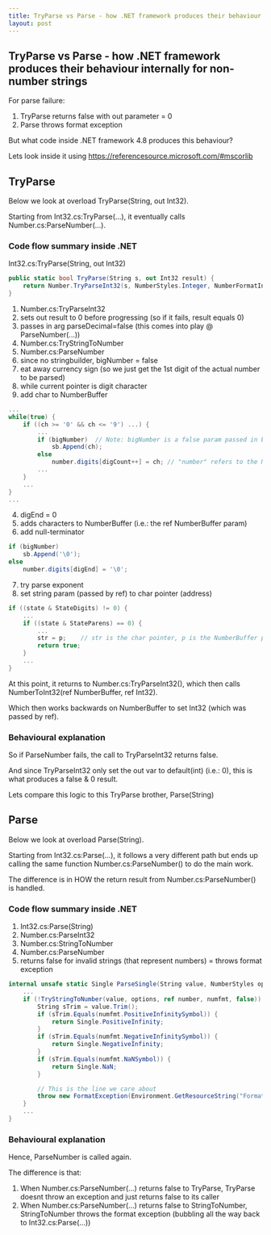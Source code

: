 ```yaml
---
title: TryParse vs Parse - how .NET framework produces their behaviour internally for non-number strings
layout: post
---
```

## TryParse vs Parse - how .NET framework produces their behaviour internally for non-number strings
For parse failure:
1. TryParse returns false with out parameter = 0
2. Parse throws format exception

But what code inside .NET framework 4.8 produces this behaviour?

Lets look inside it using https://referencesource.microsoft.com/#mscorlib

## TryParse
Below we look at overload TryParse(String, out Int32).

Starting from Int32.cs:TryParse(...), it eventually calls Number.cs:ParseNumber(...).

### Code flow summary inside .NET
Int32.cs:TryParse(String, out Int32)

```c#
public static bool TryParse(String s, out Int32 result) {
	return Number.TryParseInt32(s, NumberStyles.Integer, NumberFormatInfo.CurrentInfo, out result);
}
```


1. Number.cs:TryParseInt32
2. sets out result to 0 before progressing (so if it fails, result equals 0)
3. passes in arg parseDecimal=false (this comes into play @ ParseNumber(...))
4. Number.cs:TryStringToNumber
5. Number.cs:ParseNumber
6. since no stringbuilder, bigNumber = false
7. eat away currency sign (so we just get the 1st digit of the actual number to be parsed)
8. while current pointer is digit character
9. add char to NumberBuffer

```c#
...
while(true) {
	if ((ch >= '0' && ch <= '9') ...) {
		...
		if (bigNumber)	// Note: bigNumber is a false param passed in by Int32.cs:TryParse()
			sb.Append(ch);
		else
			number.digits[digCount++] = ch;	// "number" refers to the NumberBuffer
		...
	}
	...
}
...
```

4. digEnd = 0
5. adds characters to NumberBuffer (i.e.: the ref NumberBuffer param)
6. add null-terminator

```c#
if (bigNumber)
	sb.Append('\0');
else
	number.digits[digEnd] = '\0';
```

7. try parse exponent
8. set string param (passed by ref) to char pointer (address)

```c#
if ((state & StateDigits) != 0) {
	...
	if ((state & StateParens) == 0) {
		...
		str = p;	// str is the char pointer, p is the NumberBuffer pointer
		return true;
	}
	...
}
```

At this point, it returns to Number.cs:TryParseInt32(), which then calls NumberToInt32(ref NumberBuffer, ref Int32).

Which then works backwards on NumberBuffer to set Int32 (which was passed by ref).

### Behavioural explanation
So if ParseNumber fails, the call to TryParseInt32 returns false.

And since TryParseInt32 only set the out var to default(int) (i.e.: 0), this is what produces a false & 0 result.

Lets compare this logic to this TryParse brother, Parse(String)

## Parse
Below we look at overload Parse(String).

Starting from Int32.cs:Parse(...), it follows a very different path but ends up calling the same function Number.cs:ParseNumber() to do the main work.

The difference is in HOW the return result from Number.cs:ParseNumber() is handled.

### Code flow summary inside .NET
1. Int32.cs:Parse(String)
2. Number.cs:ParseInt32
3. Number.cs:StringToNumber
4. Number.cs:ParseNumber
5. returns false for invalid strings (that represent numbers) = throws format exception

```c#
internal unsafe static Single ParseSingle(String value, NumberStyles options, NumberFormatInfo numfmt) {
	...
	if (!TryStringToNumber(value, options, ref number, numfmt, false)) {
		String sTrim = value.Trim();
		if (sTrim.Equals(numfmt.PositiveInfinitySymbol)) {
			return Single.PositiveInfinity;
		}
		if (sTrim.Equals(numfmt.NegativeInfinitySymbol)) {
			return Single.NegativeInfinity;
		}
		if (sTrim.Equals(numfmt.NaNSymbol)) {
			return Single.NaN;
		}

		// This is the line we care about
		throw new FormatException(Environment.GetResourceString("Format_InvalidString"));
	}
	...
}
```
	
### Behavioural explanation
Hence, ParseNumber is called again.

The difference is that:
1. When Number.cs:ParseNumber(...) returns false to TryParse, TryParse doesnt throw an exception and just returns false to its caller
2. When Number.cs:ParseNumber(...) returns false to StringToNumber, StringToNumber throws the format exception (bubbling all the way back to Int32.cs:Parse(...))